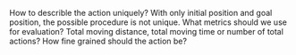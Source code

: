 How to describle the action uniquely? With only initial position and goal position, the possible procedure is not unique. 
What metrics should we use for evaluation? Total moving distance, total moving time or number of total actions?
How fine grained should the action be?